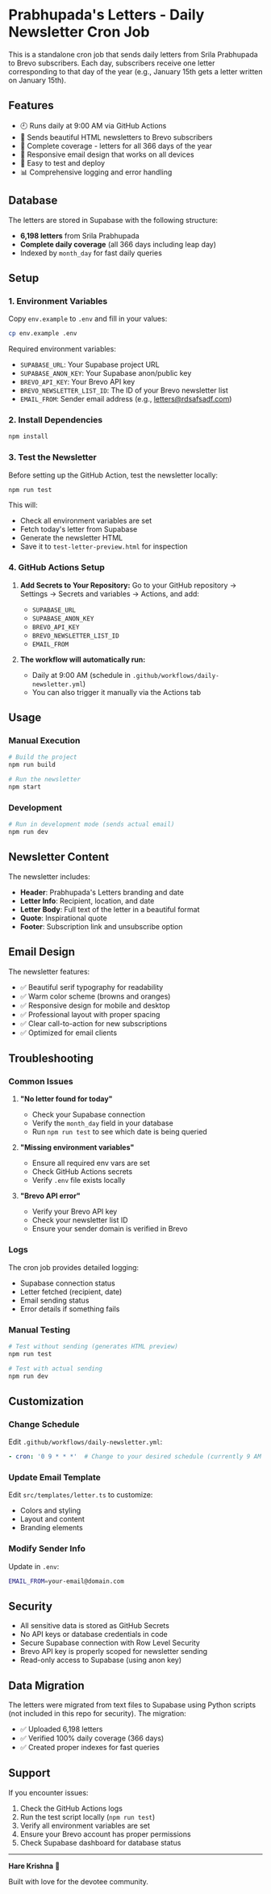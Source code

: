 # Prabhupada's Letters - Daily Newsletter Cron Job

This is a standalone cron job that sends daily letters from Srila Prabhupada to Brevo subscribers. Each day, subscribers receive one letter corresponding to that day of the year (e.g., January 15th gets a letter written on January 15th).

## Features

- 🕘 Runs daily at 9:00 AM via GitHub Actions
- 📧 Sends beautiful HTML newsletters to Brevo subscribers
- 📅 Complete coverage - letters for all 366 days of the year
- 📱 Responsive email design that works on all devices
- 🔧 Easy to test and deploy
- 📊 Comprehensive logging and error handling

## Database

The letters are stored in Supabase with the following structure:
- **6,198 letters** from Srila Prabhupada
- **Complete daily coverage** (all 366 days including leap day)
- Indexed by `month_day` for fast daily queries

## Setup

### 1. Environment Variables

Copy `env.example` to `.env` and fill in your values:

```bash
cp env.example .env
```

Required environment variables:

- `SUPABASE_URL`: Your Supabase project URL
- `SUPABASE_ANON_KEY`: Your Supabase anon/public key
- `BREVO_API_KEY`: Your Brevo API key
- `BREVO_NEWSLETTER_LIST_ID`: The ID of your Brevo newsletter list
- `EMAIL_FROM`: Sender email address (e.g., letters@rdsafsadf.com)

### 2. Install Dependencies

```bash
npm install
```

### 3. Test the Newsletter

Before setting up the GitHub Action, test the newsletter locally:

```bash
npm run test
```

This will:
- Check all environment variables are set
- Fetch today's letter from Supabase
- Generate the newsletter HTML
- Save it to `test-letter-preview.html` for inspection

### 4. GitHub Actions Setup

1. **Add Secrets to Your Repository:**
   Go to your GitHub repository → Settings → Secrets and variables → Actions, and add:
   - `SUPABASE_URL`
   - `SUPABASE_ANON_KEY`
   - `BREVO_API_KEY`
   - `BREVO_NEWSLETTER_LIST_ID`
   - `EMAIL_FROM`

2. **The workflow will automatically run:**
   - Daily at 9:00 AM (schedule in `.github/workflows/daily-newsletter.yml`)
   - You can also trigger it manually via the Actions tab

## Usage

### Manual Execution

```bash
# Build the project
npm run build

# Run the newsletter
npm start
```

### Development

```bash
# Run in development mode (sends actual email)
npm run dev
```

## Newsletter Content

The newsletter includes:

- **Header**: Prabhupada's Letters branding and date
- **Letter Info**: Recipient, location, and date
- **Letter Body**: Full text of the letter in a beautiful format
- **Quote**: Inspirational quote
- **Footer**: Subscription link and unsubscribe option

## Email Design

The newsletter features:
- ✅ Beautiful serif typography for readability
- ✅ Warm color scheme (browns and oranges)
- ✅ Responsive design for mobile and desktop
- ✅ Professional layout with proper spacing
- ✅ Clear call-to-action for new subscriptions
- ✅ Optimized for email clients

## Troubleshooting

### Common Issues

1. **"No letter found for today"**
   - Check your Supabase connection
   - Verify the `month_day` field in your database
   - Run `npm run test` to see which date is being queried

2. **"Missing environment variables"**
   - Ensure all required env vars are set
   - Check GitHub Actions secrets
   - Verify `.env` file exists locally

3. **"Brevo API error"**
   - Verify your Brevo API key
   - Check your newsletter list ID
   - Ensure your sender domain is verified in Brevo

### Logs

The cron job provides detailed logging:
- Supabase connection status
- Letter fetched (recipient, date)
- Email sending status
- Error details if something fails

### Manual Testing

```bash
# Test without sending (generates HTML preview)
npm run test

# Test with actual sending
npm run dev
```

## Customization

### Change Schedule

Edit `.github/workflows/daily-newsletter.yml`:
```yaml
- cron: '0 9 * * *'  # Change to your desired schedule (currently 9 AM UTC)
```

### Update Email Template

Edit `src/templates/letter.ts` to customize:
- Colors and styling
- Layout and content
- Branding elements

### Modify Sender Info

Update in `.env`:
```bash
EMAIL_FROM=your-email@domain.com
```

## Security

- All sensitive data is stored as GitHub Secrets
- No API keys or database credentials in code
- Secure Supabase connection with Row Level Security
- Brevo API key is properly scoped for newsletter sending
- Read-only access to Supabase (using anon key)

## Data Migration

The letters were migrated from text files to Supabase using Python scripts (not included in this repo for security). The migration:
- ✅ Uploaded 6,198 letters
- ✅ Verified 100% daily coverage (366 days)
- ✅ Created proper indexes for fast queries

## Support

If you encounter issues:
1. Check the GitHub Actions logs
2. Run the test script locally (`npm run test`)
3. Verify all environment variables are set
4. Ensure your Brevo account has proper permissions
5. Check Supabase dashboard for database status

---

**Hare Krishna** 🙏

Built with love for the devotee community.

